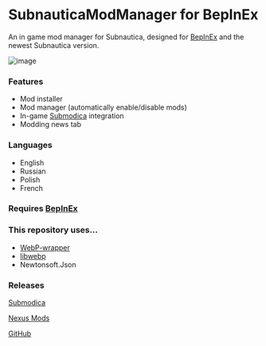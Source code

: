 # SubnauticaModManager for BepInEx
An in game mod manager for Subnautica, designed for [BepInEx](https://submodica.xyz/mods/sn1/141) and the newest Subnautica version.

![image](https://github.com/LeeTwentyThree/SubnauticaModManager/assets/31892011/97bf7d81-f91c-4dae-89a2-8728b2ae2e88)

### Features
- Mod installer
- Mod manager (automatically enable/disable mods)
- In-game [Submodica](https://submodica.xyz/) integration
- Modding news tab

### Languages
- English
- Russian
- Polish
- French

### Requires [BepInEx](https://submodica.xyz/mods/sn1/141)

### This repository uses...
- [WebP-wrapper](https://github.com/JosePineiro/WebP-wrapper)
- [libwebp](https://github.com/webmproject/libwebp)
- Newtonsoft.Json

### Releases
[Submodica](https://www.submodica.xyz/mods/sn1/168)

[Nexus Mods](https://www.nexusmods.com/subnautica/mods/1168)

[GitHub](https://github.com/LeeTwentyThree/SubnauticaModManager/releases)

